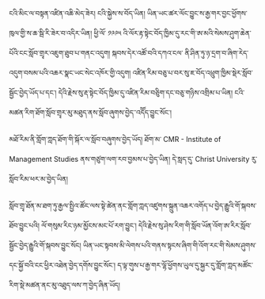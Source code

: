 ངའི་མིང་ལ་བསྟན་འཛིན་འཆི་མེད་ཟེར། ངའི་སྐྱེས་ས་བོད་ཡིན། ཡིན་ཡང་ཚར་ལོང་བྱུང་ས་རྒྱ་གར་བྱང་ཕྱོགས་ཁུལ་གྱི་ས་ཆ་སྦི་རི་ཟེར་བ་འདིར་ཡིན། ཕྱི་ལོ་ ༡༩༩༥ འི་ལོར་རྟ་སྟེང་བོད་ཁྱིམ་དུ་རང་གི་ཨ་མའི་སེམས་ཤུག་ཆེན་པོའི་ངང་སློབ་གྲྭར་འཇུག་ཐུབ་པ་གནང་འདུག། སྐབས་དེར་འཚོ་བའི་དཀའ་ངལ་
ནི་ཤིན་ཏུ་ཉ་དྲག་བ་ཞིག་རེད་འདུག་བསམ་པའི་འཆར་སྣང་ཡང་སེང་འཁོར་གྱི་འདུག། འཛིན་རིམ་བཅུ་པ་བར་སུ་ཇ་བོད་འཕྲུག་ཁྱིམ་སྡེར་སློབ་སྦྱོང་བྱེད་ཡོད་པ་དང་། དེའི་རྗེས་སུ་རྡ་སྟེང་བོད་ཁྱིམ་དུ་འཛིན་རིམ་བཅིུག་དང་བཅུ་གཉིས་འགྲིམ་པ་ཡིན། ངའི་མཚན་རིག་ཐོག་སློབ་གྲྭར་མུ་མཐུད་ནས་སློབ་ཞུགས་བྱེད་་འདོོད་བྱུང་སོང་།

མཐོ་རིམ་ནི་གློག་ཀླད་ཐོག་གི་སྐོར་ལ་སློབ་བཞུགས་བྱེད་ཡོད། ཐོག་མ་ CMR - Institute of Management Studies ནས་གཙུག་ལག་རབ་བྱམས་པ་བྱེད་ཡིན། དེ་སླད་དུ་ Christ University རུ་སློབ་རིམ་ཕར་མ་བྱེད་ཡིན།

སློབ་གྲྭ་ཐོན་མ་ཐག་ཏུ་རྒྱལ་སྤྱིའ་ཚོང་ལས་སྟེ་ཚེན་ནང་གློག་ཀླད་འཛུགས་སྐྲུན་འཆར་འགོད་པ་བྱེད་རྒྱུའི་གོ་སྐབས་ཐོབ་བྱུང་པའི། ལོ་གསུམ་རིང་ཉམ་མྱོངས་མང་པོ་རག་བྱུང་། དེའི་རྗེས་སུ་ཤེས་རིག་གི་སློབ་ཡོན་འོག་ཨ་རིར་སློབ་སྦྱོང་བྱེད་རྒྱུའི་གོ་སྐབས་བྱུང་སོང། ཡིན་ཡང་སྟབས་མི་ལེགས་པའི་གནས་སྟངས་ཞིག་གི་འོག་རང་གི་སེམས་ཤུགས་དང་སྐྱོ་བའི་ངང་ཕྱིར་འཐེན་བྱེད་དགོས་བྱུང་སོང་། ད་ལྟ་གུས་པ་རྒྱ་གར་ལྷོ་ཕྱོགས་ཡུལ་དུ་སྐྱར་དུ་གློག་ཀླད་མཚོང་རིག་སྡེ་མཚན་ནང་མུ་འཐུད་ལས་ཀ་བྱེད་ཞིན་ཡོད། 

